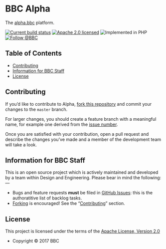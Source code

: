 # BBC Alpha

The [alpha.bbc](https://alpha.bbc/) platform.

[![Current build status][travis]](https://travis-ci.org/bbc/alpha)
[![Apache 2.0 licensed][license]](#license)
![Implemented in PHP][language]
[![Follow @BBC][twitter]](https://twitter.com/BBC)

## Table of Contents

* [Contributing](#contributing)
* [Information for BBC Staff](#information-for-bbc-staff)
* [License](#license)

## Contributing

If you’d like to contribute to Alpha, [fork this repository](https://github.com/bbc/alpha/fork) and commit your changes to the
`master` branch.

For larger changes, you should create a feature branch with
a meaningful name, for example one derived from the [issue number](https://github.com/bbc/alpha/issues/).

Once you are satisfied with your contribution, open a pull request and describe
the changes you’ve made and a member of the development team will take a look.

## Information for BBC Staff

This is an open source project which is actively maintained and developed
by a team within Design and Engineering. Please bear in mind the following:—

* Bugs and feature requests **must** be filed in [GitHub Issues](https://github.com/bbc/alpha/issues): this is the authoratitive list of backlog tasks.
* [Forking](https://github.com/bbc/alpha.bbc/fork) is encouraged! See the “[Contributing](#contributing)” section.

## License

This project is licensed under the terms of the [Apache License, Version 2.0](http://www.apache.org/licenses/LICENSE-2.0)

* Copyright © 2017 BBC

[travis]: https://img.shields.io/travis/bbc/alpha.svg
[license]: https://img.shields.io/badge/license-Apache%202.0-blue.svg
[language]: https://img.shields.io/badge/implemented%20in-PHP-yellow.svg 
[twitter]: https://img.shields.io/twitter/url/http/shields.io.svg?style=social&label=Follow%20@BBC
